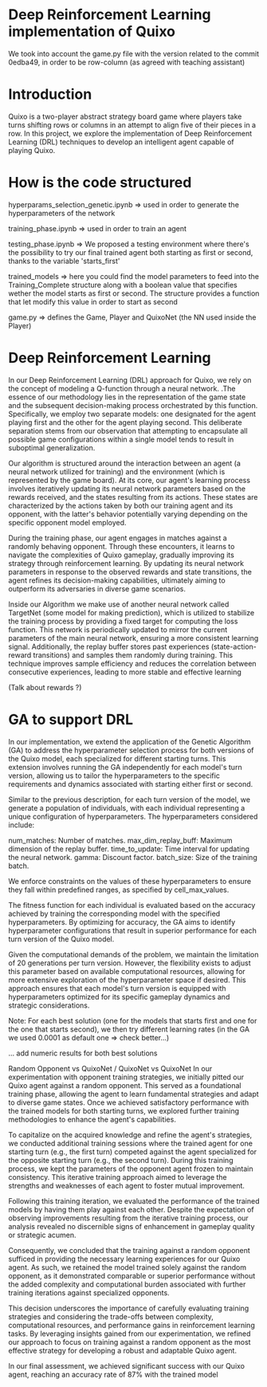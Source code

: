 # Deep Reinforcement Learning implementation of Quixo
We took into account the game.py file with the version related to the commit 0edba49, in order to be row-column (as agreed with teaching assistant)

# Introduction
Quixo is a two-player abstract strategy board game where players take turns shifting rows or columns in an attempt to align five of their pieces in a row. In this project, we explore the implementation of Deep Reinforcement Learning (DRL) techniques to develop an intelligent agent capable of playing Quixo.

# How is the code structured
hyperparams_selection_genetic.ipynb => used in order to generate the hyperparameters of the network 

training_phase.ipynb => used in order to train an agent 

testing_phase.ipynb => We proposed a testing environment where there's the possibility to try our final trained agent both starting as first or second, thanks to the variable 'starts_first'

trained_models => here you could find the model parameters to feed into the Training_Complete structure along with a boolean value that specifies wether the model starts as first or second. The structure provides a function that let modify this value in order to start as second 

game.py => defines the Game, Player and QuixoNet (the NN used inside the Player) 

# Deep Reinforcement Learning
In our Deep Reinforcement Learning (DRL) approach for Quixo, we rely on the concept of modeling a Q-function through a neural network. .The essence of our methodology lies in the representation of the game state and the subsequent decision-making process orchestrated by this function. Specifically, we employ two separate models: one designated for the agent playing first and the other for the agent playing second. This deliberate separation stems from our observation that attempting to encapsulate all possible game configurations within a single model tends to result in suboptimal generalization.

Our algorithm is structured around the interaction between an agent (a neural network utilized for training) and the environment (which is represented by the game board). At its core, our agent's learning process involves iteratively updating its neural network parameters based on the rewards received, and the states resulting from its actions. These states are characterized by the actions taken by both our training agent and its opponent, with the latter's behavior potentially varying depending on the specific opponent model employed.

During the training phase, our agent engages in matches against a randomly behaving opponent. Through these encounters, it learns to navigate the complexities of Quixo gameplay, gradually improving its strategy through reinforcement learning. By updating its neural network parameters in response to the observed rewards and state transitions, the agent refines its decision-making capabilities, ultimately aiming to outperform its adversaries in diverse game scenarios.

Inside our Algorithm we make use of another neural network called TargetNet (some model for making prediction), which is utilized to stabilize the training process by providing a fixed target for computing the loss function. This network is periodically updated to mirror the current parameters of the main neural network, ensuring a more consistent learning signal. Additionally, the replay buffer stores past experiences (state-action-reward transitions) and samples them randomly during training. This technique improves sample efficiency and reduces the correlation between consecutive experiences, leading to more stable and effective learning

(Talk about rewards ?)

# GA to support DRL
In our implementation, we extend the application of the Genetic Algorithm (GA) to address the hyperparameter selection process for both versions of the Quixo model, each specialized for different starting turns. This extension involves running the GA independently for each model's turn version, allowing us to tailor the hyperparameters to the specific requirements and dynamics associated with starting either first or second.

Similar to the previous description, for each turn version of the model, we generate a population of individuals, with each individual representing a unique configuration of hyperparameters. The hyperparameters considered include:

num_matches: Number of matches. max_dim_replay_buff: Maximum dimension of the replay buffer. time_to_update: Time interval for updating the neural network. gamma: Discount factor. batch_size: Size of the training batch.

We enforce constraints on the values of these hyperparameters to ensure they fall within predefined ranges, as specified by cell_max_values.

The fitness function for each individual is evaluated based on the accuracy achieved by training the corresponding model with the specified hyperparameters. By optimizing for accuracy, the GA aims to identify hyperparameter configurations that result in superior performance for each turn version of the Quixo model.

Given the computational demands of the problem, we maintain the limitation of 20 generations per turn version. However, the flexibility exists to adjust this parameter based on available computational resources, allowing for more extensive exploration of the hyperparameter space if desired. This approach ensures that each model's turn version is equipped with hyperparameters optimized for its specific gameplay dynamics and strategic considerations.

Note: For each best solution (one for the models that starts first and one for the one that starts second), we then try different learning rates (in the GA we used 0.0001 as default one => check better...)

... add numeric results for both best solutions

Random Opponent vs QuixoNet / QuixoNet vs QuixoNet
In our experimentation with opponent training strategies, we initially pitted our Quixo agent against a random opponent. This served as a foundational training phase, allowing the agent to learn fundamental strategies and adapt to diverse game states. Once we achieved satisfactory performance with the trained models for both starting turns, we explored further training methodologies to enhance the agent's capabilities.

To capitalize on the acquired knowledge and refine the agent's strategies, we conducted additional training sessions where the trained agent for one starting turn (e.g., the first turn) competed against the agent specialized for the opposite starting turn (e.g., the second turn). During this training process, we kept the parameters of the opponent agent frozen to maintain consistency. This iterative training approach aimed to leverage the strengths and weaknesses of each agent to foster mutual improvement.

Following this training iteration, we evaluated the performance of the trained models by having them play against each other. Despite the expectation of observing improvements resulting from the iterative training process, our analysis revealed no discernible signs of enhancement in gameplay quality or strategic acumen.

Consequently, we concluded that the training against a random opponent sufficed in providing the necessary learning experiences for our Quixo agent. As such, we retained the model trained solely against the random opponent, as it demonstrated comparable or superior performance without the added complexity and computational burden associated with further training iterations against specialized opponents.

This decision underscores the importance of carefully evaluating training strategies and considering the trade-offs between complexity, computational resources, and performance gains in reinforcement learning tasks. By leveraging insights gained from our experimentation, we refined our approach to focus on training against a random opponent as the most effective strategy for developing a robust and adaptable Quixo agent.

In our final assessment, we achieved significant success with our Quixo agent, reaching an accuracy rate of 87% with the trained model

